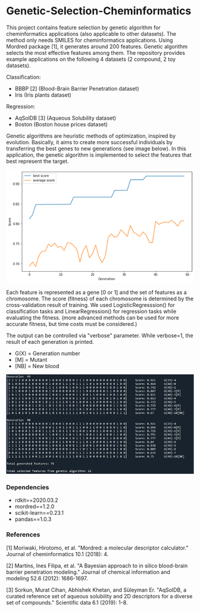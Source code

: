 # Genetic-Selection-Cheminformatics

This project contains feature selection by genetic algorithm for cheminformatics applications (also applicable to other datasets).  The method only needs SMILES for cheminformatics applications. Using Mordred package [1], it generates around 200 features. Genetic algorithm selects the most effective features among them. The repository provides example applications on the following 4 datasets (2 compound, 2 toy datasets).

Classification:
- BBBP [2] (Blood-Brain Barrier Penetration dataset)
- Iris (Iris plants dataset)

Regression:
- AqSolDB [3] (Aqueous Solubility dataset)
- Boston (Boston house prices dataset)

Genetic algorithms are heuristic methods of optimization, inspired by evolution. Basically, it aims to create more successful individuals by transferring the best genes to new generations (see image below). In this application, the genetic algorithm is implemented to select the features that best represent the target.

![alt text](https://raw.githubusercontent.com/mcsorkun/Genetic-Selection-Cheminformatics/master/images/genetic-score-change.png)


Each feature is represented as a gene [0 or 1] and the set of features as a chromosome. The score (fitness) of each chromosome is determined by the cross-validation result of training. We used LogisticRegresssion() for classification tasks and LinearRegression() for regression tasks while evaluating the fitness. (more advanced methods can be used for more accurate fitness, but time costs must be considered.)

The output can be controlled via "verbose" parameter. While verbose=1, the result of each generation is printed.

- G(X) = Generation number
- [M] = Mutant
- [NB] = New blood


![alt text](https://raw.githubusercontent.com/mcsorkun/Genetic-Selection-Cheminformatics/master/images/genetic-algorithm-feature-selection.jpg)


### Dependencies

- rdkit==2020.03.2
- mordred==1.2.0
- scikit-learn==0.23.1
- pandas==1.0.3

### References

[1] Moriwaki, Hirotomo, et al. "Mordred: a molecular descriptor calculator." Journal of cheminformatics 10.1 (2018): 4.

[2] Martins, Ines Filipa, et al. "A Bayesian approach to in silico blood-brain barrier penetration modeling." Journal of chemical information and modeling 52.6 (2012): 1686-1697.

[3] Sorkun, Murat Cihan, Abhishek Khetan, and Süleyman Er. "AqSolDB, a curated reference set of aqueous solubility and 2D descriptors for a diverse set of compounds." Scientific data 6.1 (2019): 1-8.




